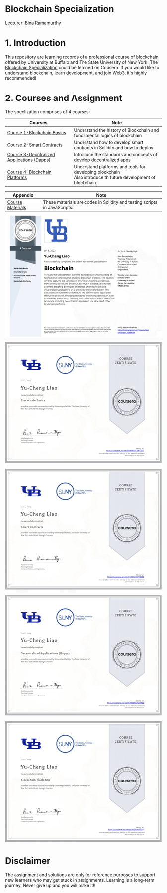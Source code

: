 # Blockchain Specialization
Lecturer: [Bina Ramamurthy](https://www.coursera.org/instructor/~5767003)

# 1. Introduction

This repository are learning records of a professional course of blockchain offered by University at Buffalo and The State University of New York. The [Blockchain Specialization](https://www.coursera.org/specializations/blockchain#about) could be learned on Cousera. If you would like to understand blockchain, learn development, and join Web3, it's highly recommended! 

# 2. Courses and Assignment

The speclization comprises of 4 courses:

| Courses                                                      | Note                                                         |
| ------------------------------------------------------------ | ------------------------------------------------------------ |
| <a href="https://github.com/RamonLiao/Blockchain_Specialization-UBSUNY/tree/main/Course%201-Blockchain%20Basics">Course 1-Blockchain Basics</a> | Understand the history of Blockchain and fundamental logics of blockchain |
| <a href="https://github.com/RamonLiao/Blockchain_Specialization-UBSUNY/tree/main/Course%202-Smart%20Contracts">Course 2-Smart Contracts</a> | Understand how to develop smart contracts in Solidity and how to deploy |
| <a href="https://github.com/RamonLiao/Blockchain_Specialization-UBSUNY/tree/main/Course%203-Decentralized%20Applications%20(Dapps)">Course 3-Decntralized Applications (Dapps)</a> | Introduce the standards and concepts of develop decentralized apps |
| <a href="https://github.com/RamonLiao/Blockchain_Specialization-UBSUNY/tree/main/Course%204-Blockchain%20Platforms">Course 4-Blockchain Platforms</a> | Understand platforms and tools for developing blockchain <br />Also introduce th future development of blockchain. |

| Appendix                                                     | Note                                                         |
| ------------------------------------------------------------ | ------------------------------------------------------------ |
| <a href="https://github.com/RamonLiao/Blockchain_Specialization-UBSUNY/tree/main/CourseraDocs">Course Materials</a> | These materials are codes in Solidity and testing scripts in JavaScripts. |



![Certificate](./Certificate_Blockchain.jpg "Blockchain Specilization")

![Certificate](./Course%201-Blockchain%20Basics/Certificate_Blockchain%20Basics.jpg "Blockchain Basics")

<img src="./Course 2-Smart Contracts/Certificate_Smart Contracts.jpg"/>

![Certificate](./Course%203-Decentralized%20Applications%20(Dapps)/Certificate_Decentralised%20Applications%20(Dapps).jpg "Smart Contracts")

<img src="./Course 4-Blockchain Platforms/Certificate_Blockchain Platforms.jpg"/>

  

# Disclaimer

The assignment and solutions are only for reference purposes to support new learners who may get stuck in assignments. Learning is a long-term journey. Never give up and you will make it!!  
